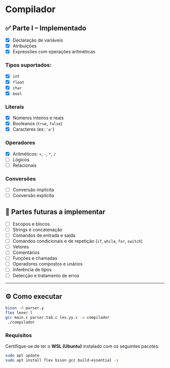 # Compilador

## ✅ Parte I – Implementado
- [x] Declaração de variáveis
- [x] Atribuições
- [x] Expressões com operações aritméticas
### Tipos suportados:
- [x] `int`
- [x] `float`
- [x] `char`
- [x] `bool`
### Literais
- [x] Números inteiros e reais
- [x] Booleanos (`true`, `false`)
- [x] Caracteres (ex: `'a'`)
### Operadores
- [x] Aritméticos: `+`, `-`, `*`, `/`
- [ ] Lógicos
- [ ] Relacionais
### Conversões
- [ ] Conversão implícita
- [ ] Conversão explícita

## 🚧 Partes futuras a implementar
- [ ] Escopos e blocos
- [ ] Strings e concatenação
- [ ] Comandos de entrada e saída
- [ ] Comandos condicionais e de repetição (`if`, `while`, `for`, `switch`)
- [ ] Vetores
- [ ] Comentários
- [ ] Funções e chamadas
- [ ] Operadores compostos e unários
- [ ] Inferência de tipos
- [ ] Detecção e tratamento de erros

---

## ⚙️ Como executar

```bash
bison -d parser.y
flex lexer.l
gcc main.c parser.tab.c lex.yy.c -o compilador
 ./compilador
 ```

### Requisitos

Certifique-se de ter o **WSL (Ubuntu)** instalado com os seguintes pacotes:

```bash
sudo apt update
sudo apt install flex bison gcc build-essential -y
```

